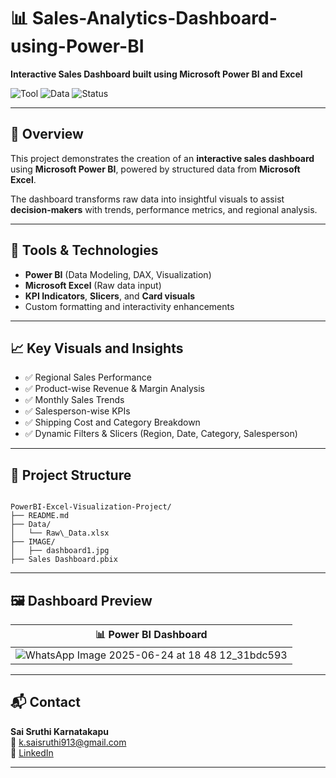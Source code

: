 # 📊 Sales-Analytics-Dashboard-using-Power-BI

**Interactive Sales Dashboard built using Microsoft Power BI and Excel**

![Tool](https://img.shields.io/badge/Tool-Power%20BI-yellow.svg)
![Data](https://img.shields.io/badge/Data-Excel-blue.svg)
![Status](https://img.shields.io/badge/Status-Completed-brightgreen.svg)

---

## 📌 Overview

This project demonstrates the creation of an **interactive sales dashboard** using **Microsoft Power BI**, powered by structured data from **Microsoft Excel**.

The dashboard transforms raw data into insightful visuals to assist **decision-makers** with trends, performance metrics, and regional analysis.

---

## 🧰 Tools & Technologies

- **Power BI** (Data Modeling, DAX, Visualization)
- **Microsoft Excel** (Raw data input)
- **KPI Indicators**, **Slicers**, and **Card visuals**
- Custom formatting and interactivity enhancements

---

## 📈 Key Visuals and Insights

- ✅ Regional Sales Performance  
- ✅ Product-wise Revenue & Margin Analysis  
- ✅ Monthly Sales Trends  
- ✅ Salesperson-wise KPIs  
- ✅ Shipping Cost and Category Breakdown  
- ✅ Dynamic Filters & Slicers (Region, Date, Category, Salesperson)

---

## 📂 Project Structure

```

PowerBI-Excel-Visualization-Project/
├── README.md
├── Data/
│   └── Raw\_Data.xlsx
├── IMAGE/
│   ├── dashboard1.jpg
├── Sales Dashboard.pbix

```

---

## 🖼️ Dashboard Preview

| 📊 Power BI Dashboard |
|------------------------|
| ![WhatsApp Image 2025-06-24 at 18 48 12_31bdc593](https://github.com/user-attachments/assets/d6440e70-4885-4fd6-940b-86c1b20c085d) |

---

## 📬 Contact

**Sai Sruthi Karnatakapu**  
📧 [k.saisruthi913@gmail.com](mailto:k.saisruthi913@gmail.com)  
🔗 [LinkedIn](https://www.linkedin.com/in/saisruthi-karnatakapu/)

---

